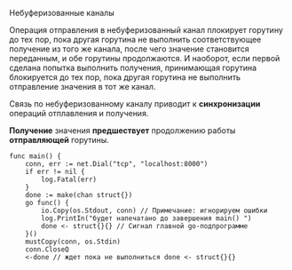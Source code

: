 Небуферизованные каналы

Операция отправления в небуферизованный канал плокирует горутину до тех пор, пока другая горутина не выполнить соответствующее получение из того же канала, после чего значение становится переданным, и обе горутины продолжаются. И наоборот, если первой сделана попытка выполнить получения, принимающая горутина блокируется до тех пор, пока другая горутина не выполнить отправление значения в тот же канал.

Связь по небуферизованному каналу приводит к **синхронизации** операций отплавления и получения.

**Получение** значения **предшествует** продолжению работы **отправляющей** горутины.

```
func main() {
    conn, err := net.Dial("tcp", "localhost:8000")
    if err != nil {
        log.Fatal(err)
    }
    done := make(chan struct{})
    go func() {
        io.Copy(os.Stdout, conn) // Примечание: игнорируем ошибки
        log.PrintIn("будет напечатано до завершения main() ")
        done <- struct{}{} // Сигнал главной go-подпрограмме
    }()
    mustCopy(conn, os.Stdin)
    conn.CloseQ
    <-done // ждет пока не выполниться done <- struct{}{}
```



